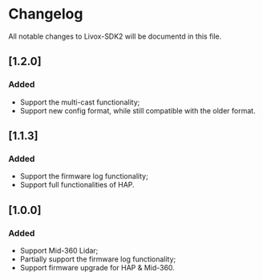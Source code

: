 # Changelog

All notable changes to Livox-SDK2 will be documentd in this file.

## [1.2.0]
### Added

- Support the multi-cast functionality;
- Support new config format, while still compatible with the older format.

## [1.1.3]
### Added

- Support the firmware log functionality;
- Support full functionalities of HAP.

## [1.0.0] 
### Added

- Support Mid-360 Lidar;
- Partially support the firmware log functionality;
- Support firmware upgrade for HAP & Mid-360.
